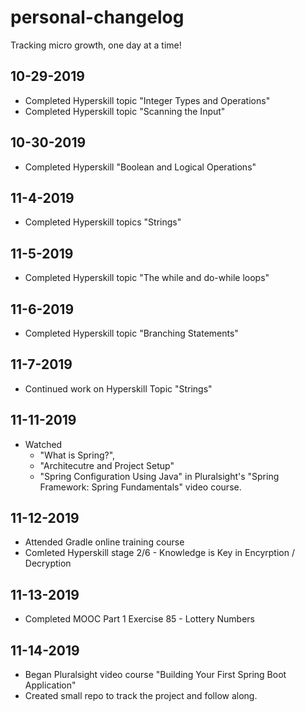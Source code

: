 # personal-changelog
Tracking micro growth, one day at a time!

## 10-29-2019
* Completed Hyperskill topic "Integer Types and Operations"
* Completed Hyperskill topic "Scanning the Input"

## 10-30-2019
* Completed Hyperskill "Boolean and Logical Operations"

## 11-4-2019
* Completed Hyperskill topics "Strings" 

## 11-5-2019
* Completed Hyperskill topic "The while and do-while loops"

## 11-6-2019
* Completed Hyperskill topic "Branching Statements"

## 11-7-2019
*  Continued work on Hyperskill Topic "Strings"

## 11-11-2019
* Watched
  * "What is Spring?",
  * "Architecutre and Project Setup"
  * "Spring Configuration Using Java" 
 in Pluralsight's "Spring Framework: Spring Fundamentals" video course.
 
 ## 11-12-2019
   * Attended Gradle online training course
   * Comleted Hyperskill stage 2/6 - Knowledge is Key in Encyrption / Decryption
   
 ## 11-13-2019
   * Completed MOOC Part 1 Exercise 85 - Lottery Numbers
   
 ## 11-14-2019
   * Began Pluralsight video course "Building Your First Spring Boot Application"
   * Created small repo to track the project and follow along.
